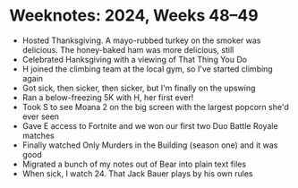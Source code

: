 <template data-parse>2024-12-09 #weeknotes</template>

# Weeknotes: 2024, Weeks 48–49

- Hosted Thanksgiving. A mayo-rubbed turkey on the smoker was delicious. The honey-baked ham was more delicious, still
- Celebrated Hanksgiving with a viewing of That Thing You Do
- H joined the climbing team at the local gym, so I've started climbing again
- Got sick, then sicker, then sicker, but I'm finally on the upswing
- Ran a below-freezing 5K with H, her first ever!
- Took S to see Moana 2 on the big screen with the largest popcorn she'd ever seen
- Gave E access to Fortnite and we won our first two Duo Battle Royale matches
- Finally watched Only Murders in the Building (season one) and it was good
- Migrated a bunch of my notes out of Bear into plain text files
- When sick, I watch 24. That Jack Bauer plays by his own rules